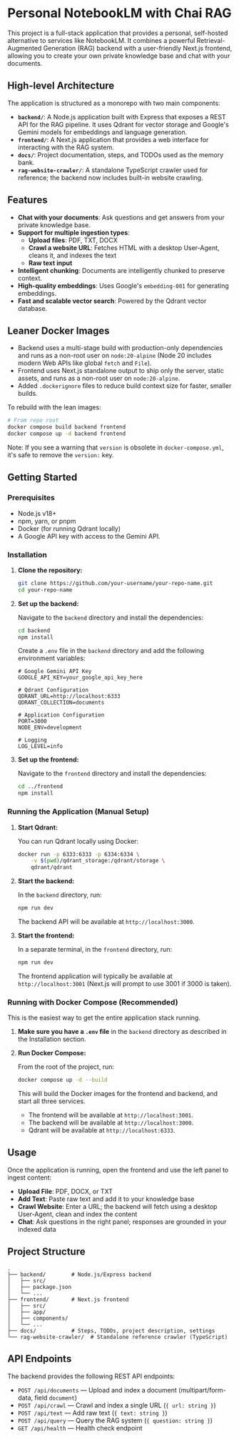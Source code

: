 # Personal NotebookLM with Chai RAG

This project is a full-stack application that provides a personal, self-hosted alternative to services like NotebookLM. It combines a powerful Retrieval-Augmented Generation (RAG) backend with a user-friendly Next.js frontend, allowing you to create your own private knowledge base and chat with your documents.

## High-level Architecture

The application is structured as a monorepo with two main components:

-   **`backend/`**: A Node.js application built with Express that exposes a REST API for the RAG pipeline. It uses Qdrant for vector storage and Google's Gemini models for embeddings and language generation.
-   **`frontend/`**: A Next.js application that provides a web interface for interacting with the RAG system.
-   **`docs/`**: Project documentation, steps, and TODOs used as the memory bank.
-   **`rag-website-crawler/`**: A standalone TypeScript crawler used for reference; the backend now includes built-in website crawling.

## Features

-   **Chat with your documents**: Ask questions and get answers from your private knowledge base.
-   **Support for multiple ingestion types**:
    - **Upload files**: PDF, TXT, DOCX
    - **Crawl a website URL**: Fetches HTML with a desktop User-Agent, cleans it, and indexes the text
    - **Raw text input**
-   **Intelligent chunking**: Documents are intelligently chunked to preserve context.
-   **High-quality embeddings**: Uses Google's `embedding-001` for generating embeddings.
-   **Fast and scalable vector search**: Powered by the Qdrant vector database.

## Leaner Docker Images

- Backend uses a multi-stage build with production-only dependencies and runs as a non-root user on `node:20-alpine` (Node 20 includes modern Web APIs like global `fetch` and `File`).
- Frontend uses Next.js standalone output to ship only the server, static assets, and runs as a non-root user on `node:20-alpine`.
- Added `.dockerignore` files to reduce build context size for faster, smaller builds.

To rebuild with the lean images:

```bash
# From repo root
docker compose build backend frontend
docker compose up -d backend frontend
```

Note: If you see a warning that `version` is obsolete in `docker-compose.yml`, it's safe to remove the `version:` key.

## Getting Started

### Prerequisites

-   Node.js v18+
-   npm, yarn, or pnpm
-   Docker (for running Qdrant locally)
-   A Google API key with access to the Gemini API.

### Installation

1.  **Clone the repository:**

    ```bash
    git clone https://github.com/your-username/your-repo-name.git
    cd your-repo-name
    ```

2.  **Set up the backend:**

    Navigate to the `backend` directory and install the dependencies:

    ```bash
    cd backend
    npm install
    ```

    Create a `.env` file in the `backend` directory and add the following environment variables:

    ```env
    # Google Gemini API Key
    GOOGLE_API_KEY=your_google_api_key_here

    # Qdrant Configuration
    QDRANT_URL=http://localhost:6333
    QDRANT_COLLECTION=documents

    # Application Configuration
    PORT=3000
    NODE_ENV=development

    # Logging
    LOG_LEVEL=info
    ```

3.  **Set up the frontend:**

    Navigate to the `frontend` directory and install the dependencies:

    ```bash
    cd ../frontend
    npm install
    ```

### Running the Application (Manual Setup)

1.  **Start Qdrant:**

    You can run Qdrant locally using Docker:

    ```bash
    docker run -p 6333:6333 -p 6334:6334 \
        -v $(pwd)/qdrant_storage:/qdrant/storage \
        qdrant/qdrant
    ```

2.  **Start the backend:**

    In the `backend` directory, run:

    ```bash
    npm run dev
    ```

    The backend API will be available at `http://localhost:3000`.

3.  **Start the frontend:**

    In a separate terminal, in the `frontend` directory, run:

    ```bash
    npm run dev
    ```

    The frontend application will typically be available at `http://localhost:3001` (Next.js will prompt to use 3001 if 3000 is taken).

### Running with Docker Compose (Recommended)

This is the easiest way to get the entire application stack running.

1.  **Make sure you have a `.env` file** in the `backend` directory as described in the Installation section.
2.  **Run Docker Compose:**

    From the root of the project, run:

    ```bash
    docker compose up -d --build
    ```

    This will build the Docker images for the frontend and backend, and start all three services.

    -   The frontend will be available at `http://localhost:3001`.
    -   The backend will be available at `http://localhost:3000`.
    -   Qdrant will be available at `http://localhost:6333`.

## Usage

Once the application is running, open the frontend and use the left panel to ingest content:

-   **Upload File**: PDF, DOCX, or TXT
-   **Add Text**: Paste raw text and add it to your knowledge base
-   **Crawl Website**: Enter a URL; the backend will fetch using a desktop User-Agent, clean and index the content
-   **Chat**: Ask questions in the right panel; responses are grounded in your indexed data

## Project Structure

```
.
├── backend/        # Node.js/Express backend
│   ├── src/
│   ├── package.json
│   └── ...
├── frontend/       # Next.js frontend
│   ├── src/
│   ├── app/
│   ├── components/
│   └── ...
├── docs/           # Steps, TODOs, project description, settings
└── rag-website-crawler/  # Standalone reference crawler (TypeScript)
```

## API Endpoints

The backend provides the following REST API endpoints:

-   `POST /api/documents` — Upload and index a document (multipart/form-data, field `document`)
-   `POST /api/crawl` — Crawl and index a single URL (`{ url: string }`)
-   `POST /api/text` — Add raw text (`{ text: string }`)
-   `POST /api/query` — Query the RAG system (`{ question: string }`)
-   `GET /api/health` — Health check endpoint

